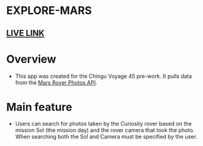 # EXPLORE-MARS 

## [LIVE LINK](https://explore-mars.onrender.com/)

# Overview
- This app was created for the Chingu Voyage 45 pre-work. It pulls data from the [Mars Rover Photos API](https://api.nasa.gov/#MarsPhotos).

# Main feature
- Users can search for photos taken by the Curiosity rover based on the mission Sol (the mission day) and the rover camera that took the photo. When searching both the Sol and Camera must be specified by the user.


